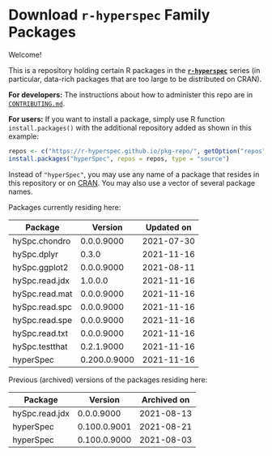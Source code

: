 # Download **`r-hyperspec`** Family Packages

Welcome!

This is a repository holding certain R packages in the [**`r-hyperspec`**](https://r-hyperspec.github.io/) series (in particular, data-rich packages that are too large to be distributed on CRAN).

**For developers:** The instructions about how to administer this repo are in [`CONTRIBUTING.md`](https://github.com/r-hyperspec/pkg-repo/blob/gh-pages/CONTRIBUTING.md).

**For users:** If you want to install a package, simply use R function `install.packages()` with the additional repository added as shown in this example:

```r
repos <- c("https://r-hyperspec.github.io/pkg-repo/", getOption("repos"))
install.packages("hyperSpec", repos = repos, type = "source")
```

Instead of `"hyperSpec"`, you may use any name of a package that resides in this repository or on [CRAN](https://cran.rstudio.com/web/packages/index.html).
You may also use a vector of several package names.


<!-- list of packages: start | DO NOT REMOVE THIS LINE -->

Packages currently residing here:

Package       | Version       | Updated on    
------------- | ------------- | ------------- 
hySpc.chondro | 0.0.0.9000 | 2021-07-30
hySpc.dplyr | 0.3.0 | 2021-11-16
hySpc.ggplot2 | 0.0.0.9000 | 2021-08-11
hySpc.read.jdx | 1.0.0.0 | 2021-11-16
hySpc.read.mat | 0.0.0.9000 | 2021-11-16
hySpc.read.spc | 0.0.0.9000 | 2021-11-16
hySpc.read.spe | 0.0.0.9000 | 2021-11-16
hySpc.read.txt | 0.0.0.9000 | 2021-11-16
hySpc.testthat | 0.2.1.9000 | 2021-11-16
hyperSpec | 0.200.0.9000 | 2021-11-16

Previous (archived) versions of the packages residing here: 

Package       | Version       | Archived on   
------------- | ------------- | ------------- 
hySpc.read.jdx | 0.0.0.9000 | 2021-08-13
hyperSpec | 0.100.0.9001 | 2021-08-21
hyperSpec | 0.100.0.9000 | 2021-08-03
